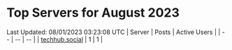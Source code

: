 # Top Servers for August 2023
Last Updated: 08/01/2023 03:23:08 UTC
| Server | Posts | Active Users |
| -- | -- | -- |
| [techhub.social](https://techhub.social/tags/PowerShell) | 1 | 1 |

